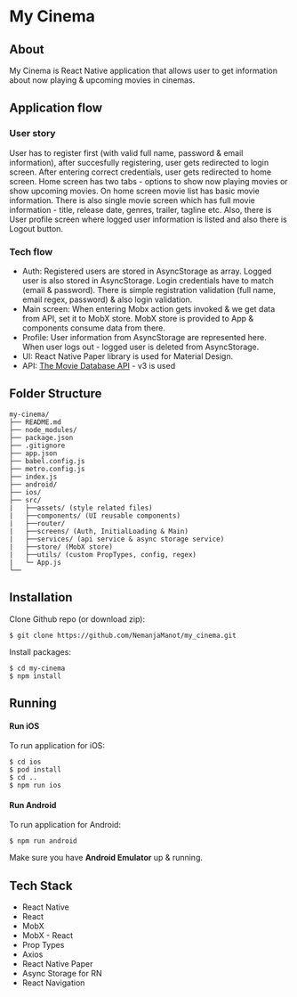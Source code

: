 # My Cinema

## About

My Cinema is React Native application that allows user to get information about now playing & upcoming movies in cinemas.

## Application flow

### User story
User has to register first (with valid full name, password & email information), after succesfully registering, user gets redirected to login screen.
After entering correct credentials, user gets redirected to home screen.
Home screen has two tabs - options to show now playing movies or show upcoming movies. On home screen movie list has basic movie information.
There is also single movie screen which has full movie information - title, release date, genres, trailer, tagline etc.
Also, there is User profile screen where logged user information is listed and also there is Logout button.

### Tech flow
- Auth: Registered users are stored in AsyncStorage as array. Logged user is also stored in AsyncStorage. Login credentials have to match (email & password). There is simple registration validation (full name, email regex, password) & also login validation.
- Main screen: When entering Mobx action gets invoked & we get data from API, set it to MobX store. MobX store is provided to App & components consume data from there.
- Profile: User information from AsyncStorage are represented here. When user logs out - logged user is deleted from AsyncStorage.
- UI: React Native Paper library is used for Material Design.
- API: [The Movie Database API](https://developers.themoviedb.org/3) - v3 is used

## Folder Structure  
 
```  
my-cinema/
├── README.md
├── node_modules/
├── package.json
├── .gitignore
├── app.json
├── babel.config.js
├── metro.config.js
├── index.js
├── android/
├── ios/
├── src/
|   ├──assets/ (style related files)
|   ├──components/ (UI reusable components)
|   ├──router/
|   ├──screens/ (Auth, InitialLoading & Main)
|   ├──services/ (api service & async storage service)
|   ├──store/ (MobX store)
|   ├──utils/ (custom PropTypes, config, regex)
|   └─ App.js
└──
```  

## Installation

Clone Github repo (or download zip):
```
$ git clone https://github.com/NemanjaManot/my_cinema.git
```

Install packages:
```
$ cd my-cinema
$ npm install
```

## Running

#### Run iOS

To run application for iOS:
```
$ cd ios
$ pod install
$ cd ..
$ npm run ios
```

#### Run Android

To run application for Android:
```
$ npm run android
```

Make sure you have **Android Emulator** up & running.

## Tech Stack

- React Native
- React
- MobX
- MobX - React
- Prop Types
- Axios
- React Native Paper
- Async Storage for RN
- React Navigation
